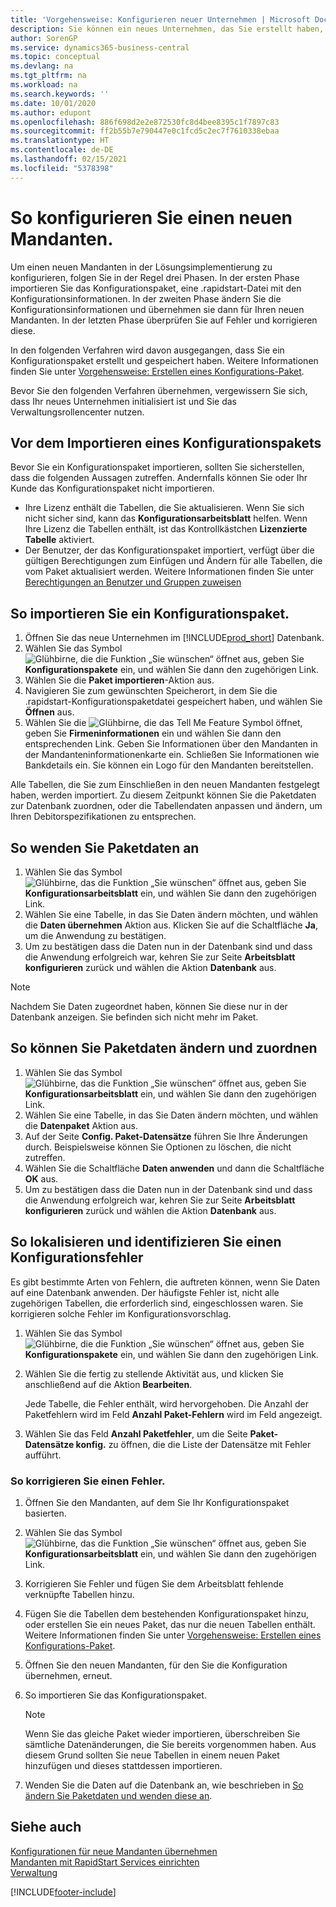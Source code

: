 ```yaml
---
title: 'Vorgehensweise: Konfigurieren neuer Unternehmen | Microsoft Docs'
description: Sie können ein neues Unternehmen, das Sie erstellt haben, konfigurieren und anpassen. Um Ihre Implementierung abzustimmen, gehen Sie in drei Phasen vor, um die Konfiguration abzuschließen.
author: SorenGP
ms.service: dynamics365-business-central
ms.topic: conceptual
ms.devlang: na
ms.tgt_pltfrm: na
ms.workload: na
ms.search.keywords: ''
ms.date: 10/01/2020
ms.author: edupont
ms.openlocfilehash: 886f698d2e2e872530fc8d4bee8395c1f7897c83
ms.sourcegitcommit: ff2b55b7e790447e0c1fcd5c2ec7f7610338ebaa
ms.translationtype: HT
ms.contentlocale: de-DE
ms.lasthandoff: 02/15/2021
ms.locfileid: "5378398"
---
```

# <a name="configure-new-companies"></a>So konfigurieren Sie einen neuen Mandanten.
Um einen neuen Mandanten in der Lösungsimplementierung zu konfigurieren, folgen Sie in der Regel drei Phasen. In der ersten Phase importieren Sie das Konfigurationspaket, eine .rapidstart-Datei mit den Konfigurationsinformationen. In der zweiten Phase ändern Sie die Konfigurationsinformationen und übernehmen sie dann für Ihren neuen Mandanten. In der letzten Phase überprüfen Sie auf Fehler und korrigieren diese.  

In den folgenden Verfahren wird davon ausgegangen, dass Sie ein Konfigurationspaket erstellt und gespeichert haben. Weitere Informationen finden Sie unter [Vorgehensweise: Erstellen eines Konfigurations-Paket](admin-how-to-prepare-a-configuration-package.md).  

Bevor Sie den folgenden Verfahren übernehmen, vergewissern Sie sich, dass Ihr neues Unternehmen initialisiert ist und Sie das Verwaltungsrollencenter nutzen.

## <a name="before-you-import-a-configuration-package"></a>Vor dem Importieren eines Konfigurationspakets
Bevor Sie ein Konfigurationspaket importieren, sollten Sie sicherstellen, dass die folgenden Aussagen zutreffen. Andernfalls können Sie oder Ihr Kunde das Konfigurationspaket nicht importieren.

* Ihre Lizenz enthält die Tabellen, die Sie aktualisieren. Wenn Sie sich nicht sicher sind, kann das **Konfigurationsarbeitsblatt** helfen. Wenn Ihre Lizenz die Tabellen enthält, ist das Kontrollkästchen **Lizenzierte Tabelle** aktiviert.  
* Der Benutzer, der das Konfigurationspaket importiert, verfügt über die gültigen Berechtigungen zum Einfügen und Ändern für alle Tabellen, die vom Paket aktualisiert werden. Weitere Informationen finden Sie unter [Berechtigungen an Benutzer und Gruppen zuweisen](ui-define-granular-permissions.md) 

## <a name="to-import-a-configuration-package"></a>So importieren Sie ein Konfigurationspaket.  
1. Öffnen Sie das neue Unternehmen im [!INCLUDE[prod_short](includes/prod_short.md)] Datenbank.  
2. Wählen Sie das Symbol ![Glühbirne, die die Funktion „Sie wünschen“ öffnet](media/ui-search/search_small.png "Was möchten Sie tun?") aus, geben Sie **Konfigurationspakete** ein, und wählen Sie dann den zugehörigen Link.  
3. Wählen Sie die **Paket importieren**-Aktion aus.  
4. Navigieren Sie zum gewünschten Speicherort, in dem Sie die .rapidstart-Konfigurationspaketdatei gespeichert haben, und wählen Sie **Öffnen** aus.  
5. Wählen Sie die ![Glühbirne, die das Tell Me Feature](media/ui-search/search_small.png "Was möchten Sie tun?") Symbol öffnet, geben Sie **Firmeninformationen** ein und wählen Sie dann den entsprechenden Link. Geben Sie Informationen über den Mandanten in der Mandanteninformationenkarte ein. Schließen Sie Informationen wie Bankdetails ein. Sie können ein Logo für den Mandanten bereitstellen.  

Alle Tabellen, die Sie zum Einschließen in den neuen Mandanten festgelegt haben, werden importiert. Zu diesem Zeitpunkt können Sie die Paketdaten zur Datenbank zuordnen, oder die Tabellendaten anpassen und ändern, um Ihren Debitorspezifikationen zu entsprechen.  

## <a name="to-apply-package-data"></a>So wenden Sie Paketdaten an  
1. Wählen Sie das Symbol ![Glühbirne, das die Funktion „Sie wünschen“ öffnet](media/ui-search/search_small.png "Was möchten Sie tun?") aus, geben Sie **Konfigurationsarbeitsblatt** ein, und wählen Sie dann den zugehörigen Link.  
2. Wählen Sie eine Tabelle, in das Sie Daten ändern möchten, und wählen die **Daten übernehmen** Aktion aus. Klicken Sie auf die Schaltfläche **Ja**, um die Anwendung zu bestätigen.
3. Um zu bestätigen dass die Daten nun in der Datenbank sind und dass die Anwendung erfolgreich war, kehren Sie zur Seite **Arbeitsblatt konfigurieren** zurück und wählen die Aktion **Datenbank** aus.  

> [!NOTE]  
>  Nachdem Sie Daten zugeordnet haben, können Sie diese nur in der Datenbank anzeigen. Sie befinden sich nicht mehr im Paket.  

## <a name="to-modify-and-apply-package-data"></a>So können Sie Paketdaten ändern und zuordnen  
1. Wählen Sie das Symbol ![Glühbirne, das die Funktion „Sie wünschen“ öffnet](media/ui-search/search_small.png "Was möchten Sie tun?") aus, geben Sie **Konfigurationsarbeitsblatt** ein, und wählen Sie dann den zugehörigen Link.  
2. Wählen Sie eine Tabelle, in das Sie Daten ändern möchten, und wählen die **Datenpaket** Aktion aus.  
3. Auf der Seite **Config. Paket-Datensätze** führen Sie Ihre Änderungen durch. Beispielsweise können Sie Optionen zu löschen, die nicht zutreffen.  
4. Wählen Sie die Schaltfläche **Daten anwenden** und dann die Schaltfläche **OK** aus.  
5. Um zu bestätigen dass die Daten nun in der Datenbank sind und dass die Anwendung erfolgreich war, kehren Sie zur Seite **Arbeitsblatt konfigurieren** zurück und wählen die Aktion **Datenbank** aus.  

## <a name="to-locate-and-identify-a-configuration-error"></a>So lokalisieren und identifizieren Sie einen Konfigurationsfehler  
Es gibt bestimmte Arten von Fehlern, die auftreten können, wenn Sie Daten auf eine Datenbank anwenden. Der häufigste Fehler ist, nicht alle zugehörigen Tabellen, die erforderlich sind, eingeschlossen waren. Sie korrigieren solche Fehler im Konfigurationsvorschlag.

1. Wählen Sie das Symbol ![Glühbirne, die die Funktion „Sie wünschen“ öffnet](media/ui-search/search_small.png "Was möchten Sie tun?") aus, geben Sie **Konfigurationspakete** ein, und wählen Sie dann den zugehörigen Link.  
2. Wählen Sie die fertig zu stellende Aktivität aus, und klicken Sie anschließend auf die Aktion **Bearbeiten**.  

    Jede Tabelle, die Fehler enthält, wird hervorgehoben. Die Anzahl der Paketfehlern wird im Feld **Anzahl Paket-Fehlern** wird im Feld angezeigt.  

3. Wählen Sie das Feld **Anzahl Paketfehler**, um die Seite **Paket-Datensätze konfig.** zu öffnen, die die Liste der Datensätze mit Fehler aufführt.  

### <a name="to-fix-an-error"></a>So korrigieren Sie einen Fehler.  
1. Öffnen Sie den Mandanten, auf dem Sie Ihr Konfigurationspaket basierten.  
2. Wählen Sie das Symbol ![Glühbirne, das die Funktion „Sie wünschen“ öffnet](media/ui-search/search_small.png "Was möchten Sie tun?") aus, geben Sie **Konfigurationsarbeitsblatt** ein, und wählen Sie dann den zugehörigen Link.  
3. Korrigieren Sie Fehler und fügen Sie dem Arbeitsblatt fehlende verknüpfte Tabellen hinzu.  
4. Fügen Sie die Tabellen dem bestehenden Konfigurationspaket hinzu, oder erstellen Sie ein neues Paket, das nur die neuen Tabellen enthält. Weitere Informationen finden Sie unter [Vorgehensweise: Erstellen eines Konfigurations-Paket](admin-how-to-prepare-a-configuration-package.md).  
5. Öffnen Sie den neuen Mandanten, für den Sie die Konfiguration übernehmen, erneut.  
6. So importieren Sie das Konfigurationspaket.  

    > [!NOTE]  
    >  Wenn Sie das gleiche Paket wieder importieren, überschreiben Sie sämtliche Datenänderungen, die Sie bereits vorgenommen haben. Aus diesem Grund sollten Sie neue Tabellen in einem neuen Paket hinzufügen und dieses stattdessen importieren.  

7. Wenden Sie die Daten auf die Datenbank an, wie beschrieben in [So ändern Sie Paketdaten und wenden diese an](admin-how-to-configure-new-companies.md#to-modify-and-apply-package-data).

## <a name="see-also"></a>Siehe auch  
[Konfigurationen für neue Mandanten übernehmen](admin-apply-configuration-to-new-companies.md)  
[Mandanten mit RapidStart Services einrichten](admin-set-up-a-company-with-rapidstart.md)  
[Verwaltung](admin-setup-and-administration.md)


[!INCLUDE[footer-include](includes/footer-banner.md)]